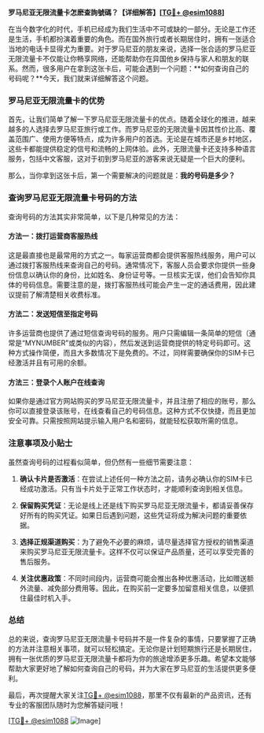 **罗马尼亚无限流量卡怎麽查詢號碼？【详细解答】[[TG💪+ @esim1088](https://t.me/s/esim1088)]**

在当今数字化的时代，手机已经成为我们生活中不可或缺的一部分。无论是工作还是生活，手机都扮演着重要的角色。而在国外旅行或者长期居住时，拥有一张适合当地的电话卡显得尤为重要。对于罗马尼亚的朋友来说，选择一张合适的罗马尼亚无限流量卡不仅能让你畅享网络，还能帮助你在异国他乡保持与家人和朋友的联系。然而，很多用户在拿到这张卡后，可能会遇到一个问题：**如何查询自己的号码呢？**今天，我们就来详细解答这个问题。

### 罗马尼亚无限流量卡的优势

首先，让我们简单了解一下罗马尼亚无限流量卡的优点。随着全球化的推进，越来越多的人选择去罗马尼亚旅行或工作。而罗马尼亚的无限流量卡因其性价比高、覆盖范围广、使用方便等特点，成为许多用户的首选。无论是在城市还是乡村地区，这些卡都能提供稳定的信号和流畅的上网体验。此外，无限流量卡还支持多种语言服务，包括中文客服，这对于初到罗马尼亚的游客来说无疑是一个巨大的便利。

那么，当你拿到这张卡后，第一个需要解决的问题就是：**我的号码是多少？**

### 查询罗马尼亚无限流量卡号码的方法

查询号码的方法其实非常简单，以下是几种常见的方法：

#### 方法一：拨打运营商客服热线

这是最直接也是最常用的方式之一。每家运营商都会提供客服热线服务，用户可以通过拨打客服热线来查询自己的号码。通常情况下，客服人员会要求你提供一些身份信息以确认你的身份，比如姓名、身份证号等。一旦核实无误，他们会告知你具体的号码信息。需要注意的是，拨打客服热线可能会产生一定的通话费用，因此建议提前了解清楚相关收费标准。

#### 方法二：发送短信至指定号码

许多运营商也提供了通过短信查询号码的服务。用户只需编辑一条简单的短信（通常是“MYNUMBER”或类似的内容），然后发送到运营商提供的特定号码即可。这种方式操作简便，而且大多数情况下是免费的。不过，同样需要确保你的SIM卡已经激活并且有可用的余额。

#### 方法三：登录个人账户在线查询

如果你是通过官方网站购买的罗马尼亚无限流量卡，并且注册了相应的账号，那么你可以直接登录该账号，在线查看自己的号码信息。这种方式不仅快捷，而且更加安全可靠。只需按照网站提示输入用户名和密码，就能轻松获取所需的信息。

### 注意事项及小贴士

虽然查询号码的过程看似简单，但仍然有一些细节需要注意：

1. **确认卡片是否激活**：在尝试上述任何一种方法之前，请务必确认你的SIM卡已经成功激活。只有当卡片处于正常工作状态时，才能顺利查询到相关信息。
   
2. **保留购买凭证**：无论是线上还是线下购买罗马尼亚无限流量卡，都请妥善保存好所有的购买凭证。如果日后遇到问题，这些凭证将成为解决问题的重要依据。

3. **选择正规渠道购买**：为了避免不必要的麻烦，请尽量选择官方授权的销售渠道来购买罗马尼亚无限流量卡。这样不仅可以保证产品质量，还可以享受完善的售后服务。

4. **关注优惠政策**：不同时间段内，运营商可能会推出各种优惠活动，比如赠送额外流量、减免部分费用等。因此，在购买前一定要多加留意相关信息，以便抓住最佳时机入手。

### 总结

总的来说，查询罗马尼亚无限流量卡号码并不是一件复杂的事情，只要掌握了正确的方法并注意相关事项，就可以轻松搞定。无论你是计划短期旅行还是长期居住，拥有一张优质的罗马尼亚无限流量卡都将为你的旅途增添更多乐趣。希望本文能够帮助大家更好地了解如何查询自己的号码，并为大家在罗马尼亚的生活提供更多便利。

最后，再次提醒大家关注[TG💪+ @esim1088](https://t.me/s/esim1088)，那里不仅有最新的产品资讯，还有专业的客服团队随时为您解答疑问哦！

[[TG💪+ @esim1088](https://t.me/s/esim1088) ![Image](https://i.postimg.cc/4NQfJmqS/Snipaste-2025-05-13-00-14-12.png)]